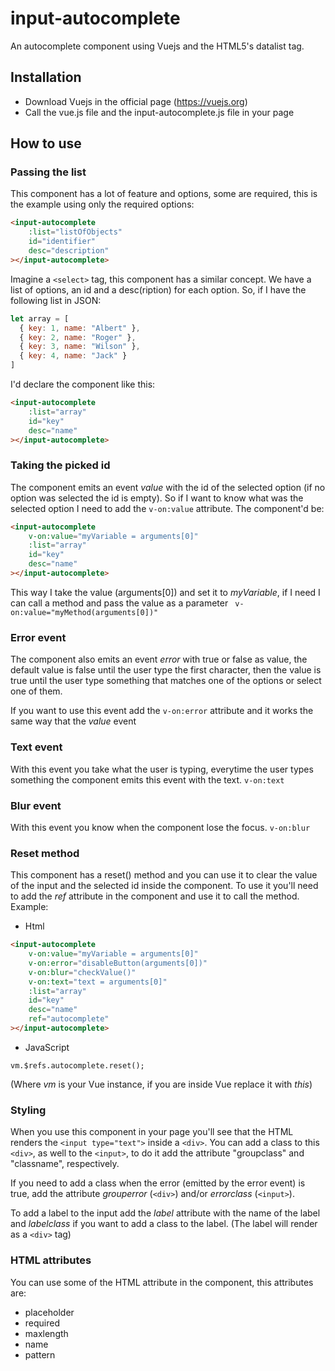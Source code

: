 # input-autocomplete

An autocomplete component using Vuejs and the HTML5's datalist tag.

## Installation

* Download Vuejs in the official page (https://vuejs.org)
* Call the vue.js file and the input-autocomplete.js file in your page

## How to use

### Passing the list

This component has a lot of feature and options, some are required, this is the example using only the required options:

```html
<input-autocomplete
    :list="listOfObjects"
    id="identifier"
    desc="description"
></input-autocomplete>
```
Imagine a ```<select>``` tag, this component has a similar concept. We have a list of options, an id and a desc(ription) for each option. So, if I have the following list in JSON:
```javascript
let array = [
  { key: 1, name: "Albert" },
  { key: 2, name: "Roger" },
  { key: 3, name: "Wilson" },
  { key: 4, name: "Jack" }
]
```
I'd declare the component like this:
```html
<input-autocomplete
    :list="array"
    id="key"
    desc="name"
></input-autocomplete>
```

### Taking the picked id

The component emits an event *value* with the id of the selected option (if no option was selected the id is empty).
So if I want to know what was the selected option I need to add the ```v-on:value``` attribute. The component'd be:
```html
<input-autocomplete
    v-on:value="myVariable = arguments[0]"
    :list="array"
    id="key"
    desc="name"
></input-autocomplete>
```

This way I take the value (arguments[0]) and set it to *myVariable*, if I need I can call a method and pass the value as a parameter ``` v-on:value="myMethod(arguments[0])"```

### Error event

The component also emits an event *error* with true or false as value, the default value is false until the user type the first character, then the value is true until the user type something that matches one of the options or select one of them.

If you want to use this event add the ```v-on:error``` attribute and it works the same way that the *value* event

### Text event

With this event you take what the user is typing, everytime the user types something the component emits this event with the text. ```v-on:text```

### Blur event

With this event you know when the component lose the focus. ```v-on:blur```

### Reset method

This component has a reset() method and you can use it to clear the value of the input and the selected id inside the component.
To use it you'll need to add the *ref* attribute in the component and use it to call the method.
Example:

* Html
```html
<input-autocomplete
    v-on:value="myVariable = arguments[0]"
    v-on:error="disableButton(arguments[0])"
    v-on:blur="checkValue()"
    v-on:text="text = arguments[0]"
    :list="array"
    id="key"
    desc="name"
    ref="autocomplete"
></input-autocomplete>
```
* JavaScript
```javacript
vm.$refs.autocomplete.reset();
```
(Where *vm* is your Vue instance, if you are inside Vue replace it with *this*)

### Styling

When you use this component in your page you'll see that the HTML renders the ```<input type="text">``` inside a ```<div>```.
You can add a class to this ```<div>```, as well to the ```<input>```, to do it add the attribute "groupclass" and "classname", respectively.

If you need to add a class when the error (emitted by the error event) is true, add the attribute *grouperror* (```<div>```) and/or *errorclass* (```<input>```).

To add a label to the input add the *label* attribute with the name of the label and *labelclass* if you want to add a class to the label. (The label will render as a ```<div>``` tag)

### HTML attributes

You can use some of the HTML attribute in the component, this attributes are:

* placeholder
* required
* maxlength
* name
* pattern
